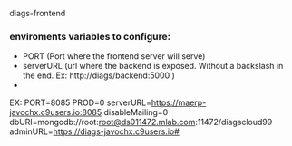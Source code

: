 diags-frontend

### enviroments variables to configure:

- PORT (Port where the frontend server will serve)
- serverURL (url where the backend is exposed. Without a backslash in the end. Ex: http://diags/backend:5000 )
- 

EX:
PORT=8085
PROD=0
serverURL=https://maerp-javochx.c9users.io:8085
disableMailing=0
dbURI=mongodb://root:root@ds011472.mlab.com:11472/diagscloud99
adminURL=https://diags-javochx.c9users.io#





